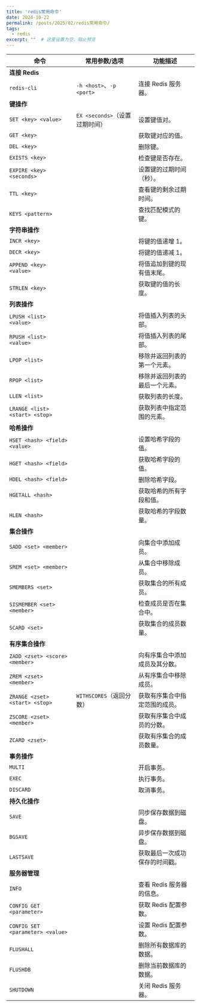 ```yaml
---
title: 'redis常用命令'
date: 2024-10-22
permalink: /posts/2025/02/redis常用命令/
tags:
  - redis
excerpt: ""  # 这里设置为空，阻止预览
---
```


| 命令                             | 常用参数/选项                  | 功能描述                       |
| -------------------------------- | ------------------------------ | ------------------------------ |
| **连接 Redis**                   |                                |                                |
| `redis-cli`                      | `-h <host>`、`-p <port>`       | 连接 Redis 服务器。            |
| **键操作**                       |                                |                                |
| `SET <key> <value>`              | `EX <seconds>`（设置过期时间） | 设置键值对。                   |
| `GET <key>`                      |                                | 获取键对应的值。               |
| `DEL <key>`                      |                                | 删除键。                       |
| `EXISTS <key>`                   |                                | 检查键是否存在。               |
| `EXPIRE <key> <seconds>`         |                                | 设置键的过期时间（秒）。       |
| `TTL <key>`                      |                                | 查看键的剩余过期时间。         |
| `KEYS <pattern>`                 |                                | 查找匹配模式的键。             |
| **字符串操作**                   |                                |                                |
| `INCR <key>`                     |                                | 将键的值递增 1。               |
| `DECR <key>`                     |                                | 将键的值递减 1。               |
| `APPEND <key> <value>`           |                                | 将值追加到键的现有值末尾。     |
| `STRLEN <key>`                   |                                | 获取键的值的长度。             |
| **列表操作**                     |                                |                                |
| `LPUSH <list> <value>`           |                                | 将值插入列表的头部。           |
| `RPUSH <list> <value>`           |                                | 将值插入列表的尾部。           |
| `LPOP <list>`                    |                                | 移除并返回列表的第一个元素。   |
| `RPOP <list>`                    |                                | 移除并返回列表的最后一个元素。 |
| `LLEN <list>`                    |                                | 获取列表的长度。               |
| `LRANGE <list> <start> <stop>`   |                                | 获取列表中指定范围的元素。     |
| **哈希操作**                     |                                |                                |
| `HSET <hash> <field> <value>`    |                                | 设置哈希字段的值。             |
| `HGET <hash> <field>`            |                                | 获取哈希字段的值。             |
| `HDEL <hash> <field>`            |                                | 删除哈希字段。                 |
| `HGETALL <hash>`                 |                                | 获取哈希的所有字段和值。       |
| `HLEN <hash>`                    |                                | 获取哈希的字段数量。           |
| **集合操作**                     |                                |                                |
| `SADD <set> <member>`            |                                | 向集合中添加成员。             |
| `SREM <set> <member>`            |                                | 从集合中移除成员。             |
| `SMEMBERS <set>`                 |                                | 获取集合的所有成员。           |
| `SISMEMBER <set> <member>`       |                                | 检查成员是否在集合中。         |
| `SCARD <set>`                    |                                | 获取集合的成员数量。           |
| **有序集合操作**                 |                                |                                |
| `ZADD <zset> <score> <member>`   |                                | 向有序集合中添加成员及其分数。 |
| `ZREM <zset> <member>`           |                                | 从有序集合中移除成员。         |
| `ZRANGE <zset> <start> <stop>`   | `WITHSCORES`（返回分数）       | 获取有序集合中指定范围的成员。 |
| `ZSCORE <zset> <member>`         |                                | 获取有序集合中成员的分数。     |
| `ZCARD <zset>`                   |                                | 获取有序集合的成员数量。       |
| **事务操作**                     |                                |                                |
| `MULTI`                          |                                | 开启事务。                     |
| `EXEC`                           |                                | 执行事务。                     |
| `DISCARD`                        |                                | 取消事务。                     |
| **持久化操作**                   |                                |                                |
| `SAVE`                           |                                | 同步保存数据到磁盘。           |
| `BGSAVE`                         |                                | 异步保存数据到磁盘。           |
| `LASTSAVE`                       |                                | 获取最后一次成功保存的时间戳。 |
| **服务器管理**                   |                                |                                |
| `INFO`                           |                                | 查看 Redis 服务器的信息。      |
| `CONFIG GET <parameter>`         |                                | 获取 Redis 配置参数。          |
| `CONFIG SET <parameter> <value>` |                                | 设置 Redis 配置参数。          |
| `FLUSHALL`                       |                                | 删除所有数据库的数据。         |
| `FLUSHDB`                        |                                | 删除当前数据库的数据。         |
| `SHUTDOWN`                       |                                | 关闭 Redis 服务器。            |
